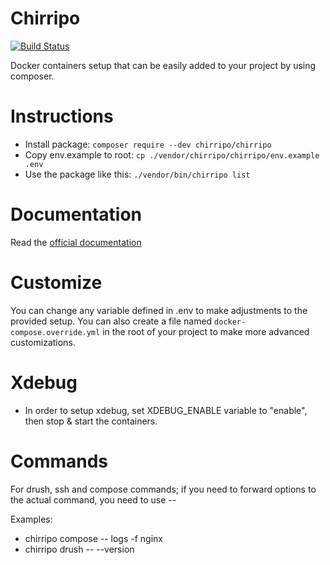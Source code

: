 Chirripo
========

[![Build Status](https://travis-ci.org/chirripo/chirripo.svg?branch=master)](https://travis-ci.org/chirripo/chirripo)

Docker containers setup that can be easily added to your project by using composer.

# Instructions

- Install package: `composer require --dev chirripo/chirripo`
- Copy env.example to root: `cp ./vendor/chirripo/chirripo/env.example .env`
- Use the package like this: `./vendor/bin/chirripo list`

# Documentation

Read the [official documentation](https://docs.chirripo.dev)

# Customize

You can change any variable defined in .env to make adjustments to the provided setup. You can also create a file named `docker-compose.override.yml` in the root of your project to make more advanced customizations.

# Xdebug

- In order to setup xdebug, set XDEBUG_ENABLE variable to "enable", then stop & start the containers.

# Commands

For drush, ssh and compose commands; if you need to forward options to the actual command, you need to use --

Examples:
- chirripo compose -- logs -f nginx
- chirripo drush -- --version
